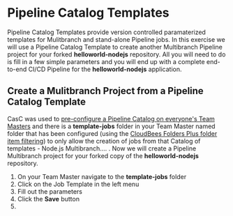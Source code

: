 # Pipeline Catalog Templates

Pipeline Catalog Templates provide version controlled paramaterized templates for Mulitbranch and stand-alone Pipeline jobs. In this exercise we will use a Pipeline Catalog Template to create another Multibranch Pipeline project for your forked **helloworld-nodejs** repository. All you will need to do is fill in a few simple parameters and you will end up with a complete end-to-end CI/CD Pipeline for the **helloworld-nodejs** application.

## Create a Mulitbranch Project from a Pipeline Catalog Template
CasC was used to [pre-configure a Pipeline Catalog on everyone's Team Masters]() and there is a **template-jobs** folder in your Team Master named folder that has been configured (using the [CloudBees Folders Plus folder item filtering](https://go.cloudbees.com/docs/plugins/folders-plus/#folders-plus-sect-restrict)) to only allow the creation of jobs from that Catalog of templates - Node.js Multibranch....  . Now we will create a Pipeline Multibranch project for your forked copy of the **helloworld-nodejs** repository.

1. On your Team Master navigate to the **template-jobs** folder
2. Click on the Job Template in the left menu
3. Fill out the parameters
4. Click the **Save** button
5. 



